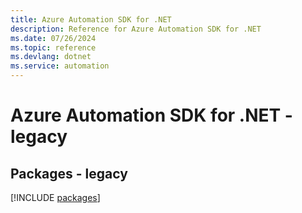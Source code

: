 ```yaml
---
title: Azure Automation SDK for .NET
description: Reference for Azure Automation SDK for .NET
ms.date: 07/26/2024
ms.topic: reference
ms.devlang: dotnet
ms.service: automation
---
```

# Azure Automation SDK for .NET - legacy
## Packages - legacy
[!INCLUDE [packages](automation-index.md)]